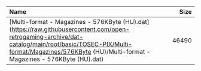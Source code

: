 |Name|Size|
|:---|---:|
|[Multi-format - Magazines - 576KByte (HU).dat](https://raw.githubusercontent.com/open-retrogaming-archive/dat-catalog/main/root/basic/TOSEC-PIX/Multi-format/Magazines/576KByte (HU)/Multi-format - Magazines - 576KByte (HU).dat)|46490|

